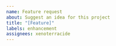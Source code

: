 ```yaml
---
name: Feature request
about: Suggest an idea for this project
title: "[Feature]"
labels: enhancement
assignees: xenoterracide
---
```

